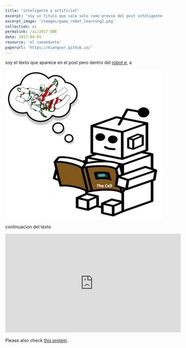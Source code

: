```yaml
---
title: "inteligente y artificial"
excerpt: "soy un titulo que sale solo como previo del post inteligente y artificial"
excerpt_image: '/images/gama_robot_learning2.png'
collection: ai
permalink: /ai/2017-GBE
date: 2017-04-01
resource: 'el comandante'
paperurl: 'https://miangoar.github.io/'
---
```


soy el texto que aparece en el post pero dentro del [robot e](https://gbe.stanford.edu/), a

![GBE screenshot](/images/gama_robot_learning2.png)

continuacion del texto

<iframe width="560" height="315" src="https://www.youtube.com/embed/lSYgC0U7t4o" frameborder="0" allow="accelerometer; autoplay; encrypted-media; gyroscope; picture-in-picture" allowfullscreen></iframe>

Please also check [this protein](/images/gama_robot_learning2.png).
